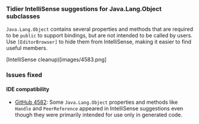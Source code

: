 ### Tidier IntelliSense suggestions for Java.Lang.Object subclasses

`Java.Lang.Object` contains several properties and methods that are
required to be `public` to support bindings, but are not intended
to be called by users.  Use `[EditorBrowser]` to hide them from
IntelliSense, making it easier to find useful members.

[IntelliSense cleanup)[images/4583.png]

### Issues fixed

#### IDE compatibility

  * [GitHub 4582](https://github.com/xamarin/xamarin-android/issues/4582):
    Some `Java.Lang.Object` properties and methods like `Handle` and
    `PeerReference` appeared in IntelliSense suggestions even though they were
    primarily intended for use only in generated code.